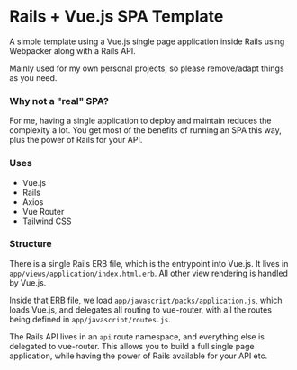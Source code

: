# Rails + Vue.js SPA Template

A simple template using a Vue.js single page application inside Rails using Webpacker along with a Rails API.

Mainly used for my own personal projects, so please remove/adapt things as you need.

### Why not a "real" SPA?

For me, having a single application to deploy and maintain reduces the complexity a lot. You get most of the benefits of running an SPA this way, plus the power of Rails for your API.

### Uses

- Vue.js
- Rails
- Axios
- Vue Router
- Tailwind CSS

### Structure

There is a single Rails ERB file, which is the entrypoint into Vue.js. It lives in `app/views/application/index.html.erb`. All other view rendering is handled by Vue.js.

Inside that ERB file, we load `app/javascript/packs/application.js`, which loads Vue.js, and delegates all routing to vue-router, with all the routes being defined in `app/javascript/routes.js`.

The Rails API lives in an `api` route namespace, and everything else is delegated to vue-router. This allows you to build a full single page application, while having the power of Rails available for your API etc.
